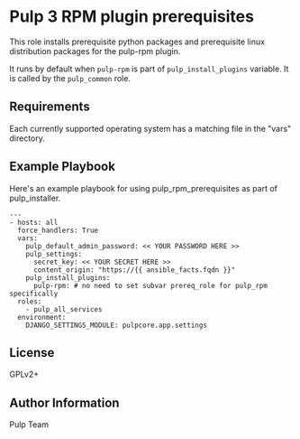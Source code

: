 Pulp 3 RPM plugin prerequisites
===============================

This role installs prerequisite python packages and prerequisite linux distribution packages
for the pulp-rpm plugin.

It runs by default when `pulp-rpm` is part of `pulp_install_plugins` variable. It is called by the
`pulp_common` role.

Requirements
------------

Each currently supported operating system has a matching file in the "vars"
directory.

Example Playbook
----------------

Here's an example playbook for using pulp_rpm_prerequisites as part of pulp_installer.

    ---
    - hosts: all
      force_handlers: True
      vars:
        pulp_default_admin_password: << YOUR PASSWORD HERE >>
        pulp_settings:
          secret_key: << YOUR SECRET HERE >>
          content_origin: "https://{{ ansible_facts.fqdn }}"
        pulp_install_plugins:
          pulp-rpm: # no need to set subvar prereq_role for pulp_rpm specifically
      roles:
        - pulp_all_services
      environment:
        DJANGO_SETTINGS_MODULE: pulpcore.app.settings

License
-------

GPLv2+

Author Information
------------------

Pulp Team
